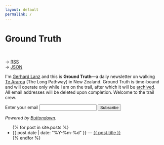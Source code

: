 ```yaml
---
layout: default
permalink: /
---
```


# Ground Truth
<br>

→ [RSS](https://buttondown.email/gerhard/rss)<br>
→ [JSON](https://feed2json.org/convert?url=https%3A%2F%2Fbuttondown.email%2Fgerhard%2Frss)<br>

I'm [Gerhard Lanz](https://gerhardla.nz) and this is **Ground Truth**—a daily newsletter on walking [Te Araroa](https://www.teararoa.org.nz) (The Long Pathway) in New Zealand. Ground Truth is time-bound and will operate only while I am on the trail, after which it will be [archived](https://buttondown.email/gerhard/archive). All email addresses will be deleted upon completion. Welcome to the trail crew.
<br>

<form
  action="https://buttondown.email/api/emails/embed-subscribe/gerhard"
  method="post"
  target="popupwindow"
  onsubmit="window.open('https://buttondown.email/garhard', 'popupwindow')"
  class="embeddable-buttondown-form">
  <label for="bd-email">Enter your email</label>
  <input type="email" name="email" id="bd-email" />
  <input type="hidden" value="1" name="embed" />
  <input type="submit" value="Subscribe" />
  <p>
  <i>Powered by <a href="https://buttondown.email" target="_blank">Buttondown</a>.</i>
  </p>
</form>

<ul>
  {% for post in site.posts %}
    <li>
        <span>{{ post.date | date: "%Y-%m-%d" }}</span> — <a href="{{ post.url }}">{{ post.title }}</a>
    </li>
  {% endfor %}
</ul>
